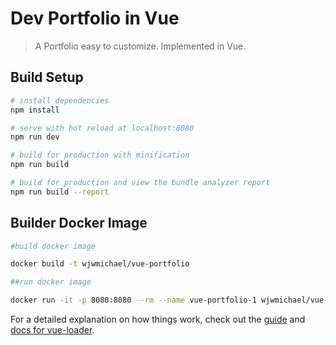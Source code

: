 # Dev Portfolio in Vue

> A Portfolio easy to customize. Implemented in Vue. 

## Build Setup

``` bash
# install dependencies
npm install

# serve with hot reload at localhost:8080
npm run dev

# build for production with minification
npm run build

# build for production and view the bundle analyzer report
npm run build --report
```


## Builder Docker Image

``` bash
#build docker image

docker build -t wjwmichael/vue-portfolio

##run docker image

docker run -it -p 8080:8080 --rm --name vue-portfolio-1 wjwmichael/vue-portfolio
```

For a detailed explanation on how things work, check out the [guide](http://vuejs-templates.github.io/webpack/) and [docs for vue-loader](http://vuejs.github.io/vue-loader).

